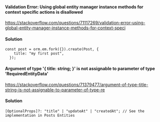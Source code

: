 #### Validation Error: Using global entity manager instance methods for context specific actions is disallowed

https://stackoverflow.com/questions/71117269/validation-error-using-global-entity-manager-instance-methods-for-context-speci

#### Solution
``` 
const post = orm.em.fork({}).create(Post, {
    title: "my first post",
  }); 
```
#### Argument of type '{ title: string; }' is not assignable to parameter of type 'RequiredEntityData<Post>'

https://stackoverflow.com/questions/71379477/argument-of-type-title-string-is-not-assignable-to-parameter-of-type-re

#### Solution
```
[OptionalProps]?: "title" | "updateAt" | "createdAt"; // See the implementation in Posts Entities
```


